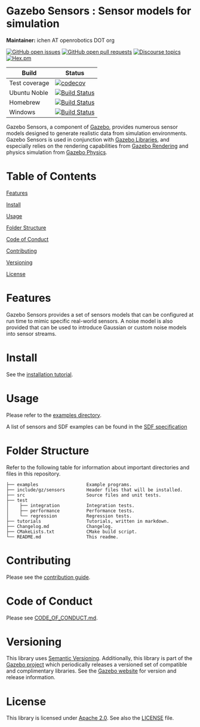 # Gazebo Sensors : Sensor models for simulation

**Maintainer:** ichen AT openrobotics DOT org

[![GitHub open issues](https://img.shields.io/github/issues-raw/gazebosim/gz-sensors.svg)](https://github.com/gazebosim/gz-sensors/issues)
[![GitHub open pull requests](https://img.shields.io/github/issues-pr-raw/gazebosim/gz-sensors.svg)](https://github.com/gazebosim/gz-sensors/pulls)
[![Discourse topics](https://img.shields.io/discourse/https/community.gazebosim.org/topics.svg)](https://community.gazebosim.org)
[![Hex.pm](https://img.shields.io/hexpm/l/plug.svg)](https://www.apache.org/licenses/LICENSE-2.0)

Build | Status
-- | --
Test coverage | [![codecov](https://codecov.io/gh/gazebosim/gz-sensors/tree/gz-sensors9/graph/badge.svg)](https://codecov.io/gh/gazebosim/gz-sensors/tree/gz-sensors9)
Ubuntu Noble | [![Build Status](https://build.osrfoundation.org/buildStatus/icon?job=gz_sensors-ci-gz-sensors9-noble-amd64)](https://build.osrfoundation.org/job/gz_sensors-ci-gz-sensors9-noble-amd64)
Homebrew      | [![Build Status](https://build.osrfoundation.org/buildStatus/icon?job=gz_sensors-ci-gz-sensors9-homebrew-amd64)](https://build.osrfoundation.org/job/gz_sensors-ci-gz-sensors9-homebrew-amd64)
Windows       | [![Build Status](https://build.osrfoundation.org/buildStatus/icon?job=gz_sensors-9-win)](https://build.osrfoundation.org/job/gz_sensors-9-win/)

Gazebo Sensors, a component of [Gazebo](https://gazebosim.org),
provides numerous sensor models
designed to generate realistic data from simulation environments. Gazebo Sensors is used in conjunction with [Gazebo Libraries](https://gazebosim.org/libs), and especially relies on the rendering capabilities from [Gazebo Rendering](https://gazebosim.org/libs/rendering) and physics simulation from [Gazebo Physics](https://gazebosim.org/libs/physics).

# Table of Contents

[Features](#features)

[Install](#install)

[Usage](#usage)

[Folder Structure](#folder-structure)

[Code of Conduct](#code-of-conduct)

[Contributing](#contributing)

[Versioning](#versioning)

[License](#license)

# Features

Gazebo Sensors provides a set of sensors models that can be
configured at run time to mimic specific real-world sensors. A noise model
is also provided that can be used to introduce Gaussian or custom noise
models into sensor streams.

# Install

See the [installation tutorial](https://gazebosim.org/api/sensors/9/installation.html).

# Usage

Please refer to the [examples directory](https://github.com/gazebosim/gz-sensors/tree/main/examples).

A list of sensors and SDF examples can be found in the [SDF specification](http://sdformat.org/spec?ver=1.12&elem=sensor)

# Folder Structure

Refer to the following table for information about important directories and files in this repository.

```
├── examples                  Example programs.
├── include/gz/sensors        Header files that will be installed.
├── src                       Source files and unit tests.
├── test
│    ├── integration          Integration tests.
│    ├── performance          Performance tests.
│    └── regression           Regression tests.
├── tutorials                 Tutorials, written in markdown.
├── Changelog.md              Changelog.
├── CMakeLists.txt            CMake build script.
└── README.md                 This readme.
```

# Contributing

Please see the [contribution guide](https://gazebosim.org/docs/all/contributing).

# Code of Conduct

Please see
[CODE_OF_CONDUCT.md](https://github.com/gazebosim/gz-sim/blob/main/CODE_OF_CONDUCT.md).

# Versioning

This library uses [Semantic Versioning](https://semver.org/). Additionally, this library is part of the [Gazebo project](https://gazebosim.org) which periodically releases a versioned set of compatible and complimentary libraries. See the [Gazebo website](https://gazebosim.org) for version and release information.

# License

This library is licensed under [Apache 2.0](https://www.apache.org/licenses/LICENSE-2.0). See also the [LICENSE](https://github.com/gazebosim/gz-sensors/blob/main/LICENSE) file.
